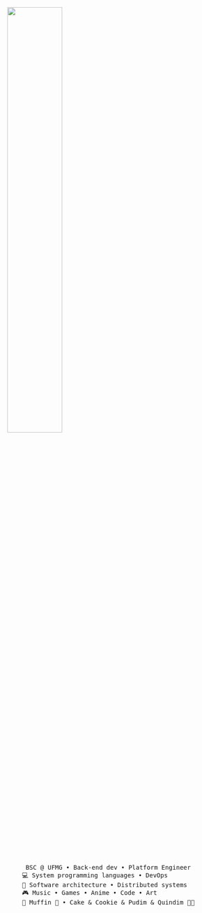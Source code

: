   <img height="50%" width="auto" src ="https://github-readme-stats.vercel.app/api/top-langs/?username=raay67&layout=compact&hide_border=true&bg_color=00000000&langs_count=6&hide=jupyter%20notebook,tex,css,php&exclude_repo=Pacman-AI">
<pre>
     BSC @ UFMG • Back-end dev • Platform Engineer
    💻 System programming languages • DevOps 
    📖 Software architecture • Distributed systems
    🎮 Music • Games • Anime • Code • Art
    🐾 Muffin 🐰 • Cake & Cookie & Pudim & Quindim 🐤🐥
</pre>

